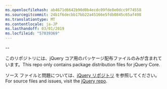 ```yaml
---
ms.openlocfilehash: ab4671d6642b90d0b4ecdc09fde8e0dcc9f74558
ms.sourcegitcommit: 24b1f6decbb17bb22a45166e5fdb0845c65af498
ms.translationtype: MT
ms.contentlocale: ja-JP
ms.lasthandoff: 03/01/2019
ms.locfileid: "57039369"
---
```

--

<span data-ttu-id="5882a-101">このリポジトリには、jQuery コア用のパッケージ配布ファイルのみが含まれています。</span><span class="sxs-lookup"><span data-stu-id="5882a-101">This repo only contains package distribution files for jQuery Core.</span></span>

<span data-ttu-id="5882a-102">ソース ファイルと問題については、[jQuery リポジトリ](https://github.com/jquery/jquery) を参照してください。</span><span class="sxs-lookup"><span data-stu-id="5882a-102">For source files and issues, visit the [jQuery repo](https://github.com/jquery/jquery).</span></span>
